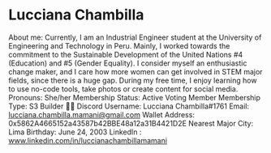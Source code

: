 # Lucciana Chambilla

About me: Currently, I am an Industrial Engineer student at the University of Engineering and Technology in Peru.  Mainly, I worked towards the commitment to the Sustainable Development of the United Nations #4 (Education) and #5 (Gender Equality). I consider myself an enthusiastic change maker, and I care how more women can get involved in STEM major fields, since there is a huge gap. During my free time, I enjoy learning how to use no-code tools, take photos or create content for social media.
Pronouns: She/her
Membership Status: Active Voting Member
Membership Type: S3 Builder 🧑‍🚀
Discord Username: Lucciana Chambilla#1761
Email: lucciana.chambilla.mamani@gmail.com
Wallet Address: 0x5862A4665152a43587b42BBE48a12a31B4421D2E
Nearest Major City: Lima
Birthday: June 24, 2003
LinkedIn : www.linkedin.com/in/luccianachambillamamani